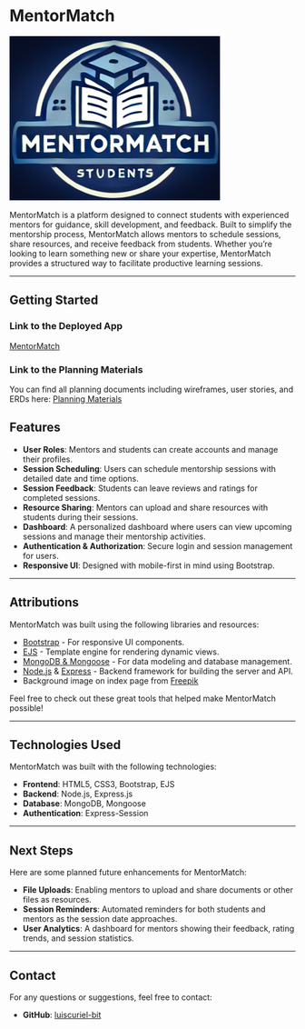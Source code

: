 # MentorMatch

![MentorMatch Screenshot](./public/img/logo.png)

MentorMatch is a platform designed to connect students with experienced mentors for guidance, skill development, and feedback. Built to simplify the mentorship process, MentorMatch allows mentors to schedule sessions, share resources, and receive feedback from students. Whether you’re looking to learn something new or share your expertise, MentorMatch provides a structured way to facilitate productive learning sessions.

---

## Getting Started

### Link to the Deployed App
[MentorMatch](https://mentormatch-14e953a4dde1.herokuapp.com/#)

### Link to the Planning Materials
You can find all planning documents including wireframes, user stories, and ERDs here:
[Planning Materials](https://trello.com/b/maNqPijk/mentormatch)

## Features

- **User Roles**: Mentors and students can create accounts and manage their profiles.
- **Session Scheduling**: Users can schedule mentorship sessions with detailed date and time options.
- **Session Feedback**: Students can leave reviews and ratings for completed sessions.
- **Resource Sharing**: Mentors can upload and share resources with students during their sessions.
- **Dashboard**: A personalized dashboard where users can view upcoming sessions and manage their mentorship activities.
- **Authentication & Authorization**: Secure login and session management for users.
- **Responsive UI**: Designed with mobile-first in mind using Bootstrap.

---

## Attributions

MentorMatch was built using the following libraries and resources:

- [Bootstrap](https://getbootstrap.com/) - For responsive UI components.
- [EJS](https://ejs.co/) - Template engine for rendering dynamic views.
- [MongoDB & Mongoose](https://mongoosejs.com/) - For data modeling and database management.
- [Node.js](https://nodejs.org/) & [Express](https://expressjs.com/) - Backend framework for building the server and API.
- Background image on index page from [Freepik](https://www.freepik.com/)


Feel free to check out these great tools that helped make MentorMatch possible!

---

## Technologies Used

MentorMatch was built with the following technologies:

- **Frontend**: HTML5, CSS3, Bootstrap, EJS
- **Backend**: Node.js, Express.js
- **Database**: MongoDB, Mongoose
- **Authentication**: Express-Session

---

## Next Steps

Here are some planned future enhancements for MentorMatch:

- **File Uploads**: Enabling mentors to upload and share documents or other files as resources.
- **Session Reminders**: Automated reminders for both students and mentors as the session date approaches.
- **User Analytics**: A dashboard for mentors showing their feedback, rating trends, and session statistics.

---

## Contact

For any questions or suggestions, feel free to contact:

- **GitHub**: [luiscuriel-bit](https://github.com/luiscuriel-bit)